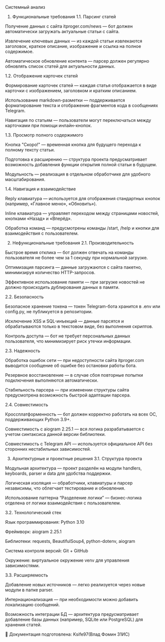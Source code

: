 Системный анализ
1. Функциональные требования
1.1. Парсинг статей

Получение данных с сайта itproger.com/news — бот должен автоматически загружать актуальные статьи с сайта.

Извлечение ключевых данных — из каждой статьи извлекаются заголовок, краткое описание, изображение и ссылка на полное содержимое.

Автоматическое обновление контента — парсер должен регулярно обновлять список статей для актуальности данных.

1.2. Отображение карточек статей

Формирование карточек статей — каждая статья отображается в виде карточки с изображением, заголовком и кратким описанием.

Использование markdown-разметки — поддерживается форматирование текста и отображение фрагментов кода в сообщениях Telegram.

Навигация по статьям — пользователи могут переключаться между карточками при помощи инлайн-кнопок.

1.3. Просмотр полного содержимого

Кнопка "Скоро!" — временная кнопка для будущего перехода к полному тексту статьи.

Подготовка к расширению — структура проекта предусматривает возможность добавления функции открытия полной статьи в будущем.

Модульность — реализация в отдельном обработчике для удобного масштабирования.

1.4. Навигация и взаимодействие

Reply клавиатура — используется для отображения стандартных кнопок (например, «Главное меню», «Обновить»).

Inline клавиатура — управляет переходом между страницами новостей, кнопками «Назад» и «Вперёд».

Обработка команд — предусмотрены команды /start, /help и кнопки для взаимодействия с пользователем.

2. Нефункциональные требования
2.1. Производительность

Быстрое время отклика — бот должен отвечать на команды пользователя не более чем за 1 секунду при нормальной загрузке.

Оптимизация парсинга — данные загружаются с сайта пакетно, минимизируя количество HTTP-запросов.

Эффективное использование памяти — при загрузке новостей не должно происходить дублирования данных в памяти.

2.2. Безопасность

Безопасное хранение токена — токен Telegram-бота хранится в .env или config.py, не публикуется в репозитории.

Исключение XSS и SQL-инъекций — данные парсятся и обрабатываются только в текстовом виде, без выполнения скриптов.

Контроль доступа — бот не требует персональных данных пользователя, что минимизирует риск утечки информации.

2.3. Надежность

Обработка ошибок сети — при недоступности сайта itproger.com выводится сообщение об ошибке без остановки работы бота.

Резервное восстановление — в случае сбоя повторные попытки подключения выполняются автоматически.

Стабильность парсера — при изменении структуры сайта предусмотрена возможность быстрой адаптации парсера.

2.4. Совместимость

Кроссплатформенность — бот должен корректно работать на всех ОС, поддерживающих Python 3.9+.

Совместимость с aiogram 2.25.1 — вся логика разрабатывается с учетом синтаксиса данной версии библиотеки.

Совместимость с Telegram API — используется официальное API без сторонних нестабильных зависимостей.

3. Архитектурные и проектные решения
3.1. Структура проекта

Модульная архитектура — проект разделён на модули handlers, keyboards, parser и data для удобства поддержки.

Логическая изоляция — обработчики, клавиатуры и парсер независимы, что облегчает тестирование и обновления.

Использование паттерна “Разделение логики” — бизнес-логика отделена от логики взаимодействия с пользователем.

3.2. Технологический стек

Язык программирования: Python 3.10

Фреймворк: aiogram 2.25.1

Библиотеки: requests, BeautifulSoup4, python-dotenv, aiogram

Система контроля версий: Git + GitHub

Окружение: виртуальное окружение venv для управления зависимостями.

3.3. Расширяемость

Добавление новых источников — легко реализуется через новые модули в папке parser.

Интернационализация — при необходимости можно добавить локализацию сообщений.

Возможность интеграции БД — архитектура предусматривает добавление базы данных (например, SQLite или PostgreSQL) для хранения статей.

📄 Документация подготовлена: Ksife97(Влад Фомин 31ИС)
